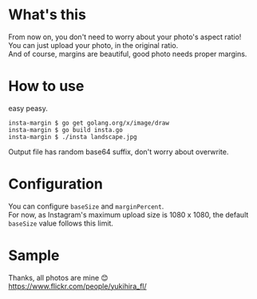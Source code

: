 # What's this
From now on, you don't need to worry about your photo's aspect ratio!  
You can just upload your photo, in the original ratio.  
And of course, margins are beautiful, good photo needs proper margins.

# How to use
easy peasy.
```
insta-margin $ go get golang.org/x/image/draw
insta-margin $ go build insta.go 
insta-margin $ ./insta landscape.jpg 
```

Output file has random base64 suffix, don't worry about overwrite.

# Configuration
You can configure `baseSize` and `marginPercent`.  
For now, as Instagram's maximum upload size is 1080 x 1080, the default `baseSize` value follows this limit.

# Sample


Thanks, all photos are mine 😊  
https://www.flickr.com/people/yukihira_fl/
